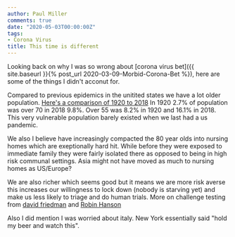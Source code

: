 ```yaml
---
author: Paul Miller
comments: true
date: "2020-05-03T00:00:00Z"
tags:
- Corona Virus
title: This time is different
---
```


Looking back on why I was so wrong about [corona virus bet]({{
site.baseurl }}{% post_url 2020-03-09-Morbid-Corona-Bet %}), here are some of the things I didn't acconut for.

Compared to previous epidemics in the unitited states we have a lot older population. [Here's a comparison of 1920 to 2018](https://usa.abacus.ipums.org/session?session=1~191087~2577%2C2706~~~t~percent)
In 1920 2.7% of population was over 70 in 2018 9.8%.  Over 55 was 8.2% in 1920 and 16.1% in 2018. This very vulnerable population barely existed when we last had a us pandemic. 

We also I believe have increasingly compacted the 80 year olds into nursing homes which are exeptionally hard hit. While before they were exposed to immediate family they were fairly isolated there as opposed to being in high risk communal settings. Asia might not have moved as much to nursing homes as US/Europe?
 
We are also richer which seems good but it means we are more risk averse this increases our willingness to lock down (nobody is starving yet) and make us less likely to triage and do human trials.
More on challenge testing from [david friedman](http://daviddfriedman.blogspot.com/2020/05/how-to-test-vaccine.html?m=1) and [Robin Hanson](http://www.overcomingbias.com/2020/03/variolation-may-cut-covid19-deaths-3-30x.html)

Also I did mention I was worried about italy. New York essentially said "hold my beer and watch this". 
